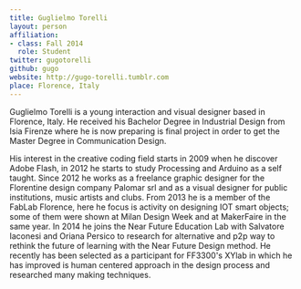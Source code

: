 ```yaml
---
title: Guglielmo Torelli
layout: person
affiliation:
- class: Fall 2014
  role: Student
twitter: gugotorelli
github: gugo
website: http://gugo-torelli.tumblr.com
place: Florence, Italy
---
```

Guglielmo Torelli is a young interaction and visual designer based in Florence, Italy. He received his Bachelor Degree in Industrial Design from Isia Firenze where he is now preparing is final project in order to get the Master Degree in Communication Design. 

His interest in the creative coding field starts in 2009 when he discover Adobe Flash, in 2012 he starts to study Processing and Arduino as a self taught. Since 2012 he works as a freelance graphic designer for the Florentine design company Palomar srl and as a visual designer for public institutions, music artists and clubs. From 2013 he is a member of the FabLab Florence, here he focus is activity on designing IOT smart objects; some of them were shown at Milan Design Week and at MakerFaire in the same year.
In 2014 he joins the Near Future Education Lab with Salvatore Iaconesi and Oriana Persico to research for alternative and p2p way to rethink the future of learning with the Near Future Design method. 
He recently has been selected as a participant for FF3300's XYlab in which he has improved is human centered approach in the design process and researched many making techniques.